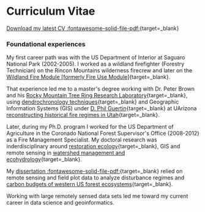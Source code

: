 # Curriculum Vitae

[Download my latest CV :fontawesome-solid-file-pdf:](https://github.com/tyson-swetnam/home/blob/adcc2014c3f13bde5b0dc2928f8817686103a8c9/docs/assets/2024_12_05_Swetnam_CV.pdf){target=_blank}
      
### Foundational experiences

My first career path was with the US Department of Interior at Saguaro National Park (2002-2005). I worked as a wildland firefighter (Forestry Technician) on the Rincon Mountains wilderness firecrew and later on the [Wildland Fire Module [formerly Fire Use Module]](https://en.wikipedia.org/wiki/Wildland_fire_module){target=_blank}.

That experience led me to a master's degree working with Dr. Peter Brown and his [Rocky Mountain Tree Ring Research Laboratory](http://rmtrr.org/){target=_blank}, using [dendrochronology techniques](https://ltrr.arizona.edu/about/treerings){target=_blank} and Geographic Information Systems (GIS) under [D. Phil Guertin](https://profiles.arizona.edu/person/dpg){target=_blank} at UArizona [reconstructing historical fire regimes in Utah](https://doi.org/10.1071/WF08001){target=_blank}.

Later, during my Ph.D. program I worked for the US Department of Agriculture in the Coronado National Forest Supervisor's Office (2008-2012) as a Fire Management Specialist. My doctoral research was inderdisciplinary around [restoration ecology](https://nature.arizona.edu/donald-falk){target=_blank}, GIS and remote sensing in [watershed management and ecohydrology](https://nature.arizona.edu/graduate/watershed-management-ecohydrology){target=_blank}. 

My [dissertation :fontawesome-solid-file-pdf:](https://www.fs.usda.gov/research/treesearch/download/48047.pdf){target=_blank} relied on remote sensing and field plot data to analyze disturbance regimes and [carbon budgets of western US forest ecosystems](http://openknowledge.nau.edu/id/eprint/2293/){target=_blank}. 

Working with large remotely sensed data sets led me toward my current career in data science and geoinformatics.

